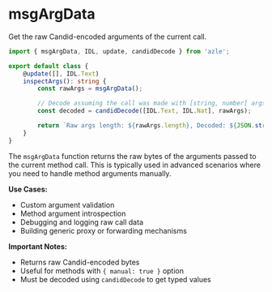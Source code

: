 # msgArgData

Get the raw Candid-encoded arguments of the current call.

```typescript
import { msgArgData, IDL, update, candidDecode } from 'azle';

export default class {
    @update([], IDL.Text)
    inspectArgs(): string {
        const rawArgs = msgArgData();

        // Decode assuming the call was made with [string, number] args
        const decoded = candidDecode([IDL.Text, IDL.Nat], rawArgs);

        return `Raw args length: ${rawArgs.length}, Decoded: ${JSON.stringify(decoded)}`;
    }
}
```

The `msgArgData` function returns the raw bytes of the arguments passed to the current method call. This is typically used in advanced scenarios where you need to handle method arguments manually.

**Use Cases:**

- Custom argument validation
- Method argument introspection
- Debugging and logging raw call data
- Building generic proxy or forwarding mechanisms

**Important Notes:**

- Returns raw Candid-encoded bytes
- Useful for methods with `{ manual: true }` option
- Must be decoded using `candidDecode` to get typed values
